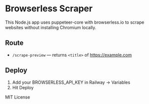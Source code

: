 # Browserless Scraper

This Node.js app uses puppeteer-core with browserless.io to scrape websites without installing Chromium locally.

## Route

- `/scrape-preview` — returns `<title>` of https://example.com

## Deploy

1. Add your BROWSERLESS_API_KEY in Railway → Variables
2. Hit Deploy

MIT License
